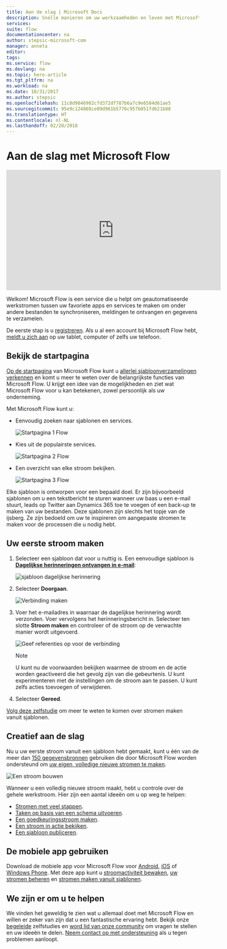 ```yaml
---
title: Aan de slag | Microsoft Docs
description: Snelle manieren om uw werkzaamheden en leven met Microsoft Flow te automatiseren
services: 
suite: flow
documentationcenter: na
author: stepsic-microsoft-com
manager: anneta
editor: 
tags: 
ms.service: flow
ms.devlang: na
ms.topic: hero-article
ms.tgt_pltfrm: na
ms.workload: na
ms.date: 10/31/2017
ms.author: stepsic
ms.openlocfilehash: 11c8d9846982cfd372df787b6a7c9e6584d61ae5
ms.sourcegitcommit: 95e9c124868ce09d961b5776c957b051fd621b88
ms.translationtype: HT
ms.contentlocale: nl-NL
ms.lasthandoff: 02/20/2018
---
```

# <a name="get-started-with-microsoft-flow"></a>Aan de slag met Microsoft Flow #

<iframe width="560" height="315" src="https://www.youtube.com/embed/iMteXfAvDSE?list=PL8nfc9haGeb55I9wL9QnWyHp3ctU2_ThF" frameborder="0" allowfullscreen></iframe>

Welkom! Microsoft Flow is een service die u helpt om geautomatiseerde werkstromen tussen uw favoriete apps en services te maken om onder andere bestanden te synchroniseren, meldingen te ontvangen en gegevens te verzamelen.

De eerste stap is u [registreren](sign-up-sign-in.md). Als u al een account bij Microsoft Flow hebt, [meldt u zich aan](https://flow.microsoft.com/signin) op uw tablet, computer of zelfs uw telefoon.

## <a name="check-out-the-start-page"></a>Bekijk de startpagina ##

[Op de startpagina](https://flow.microsoft.com) van Microsoft Flow kunt u [allerlei sjabloonverzamelingen verkennen](https://flow.microsoft.com/templates) en komt u meer te weten over de belangrijkste functies van Microsoft Flow. U krijgt een idee van de mogelijkheden en ziet wat Microsoft Flow voor u kan betekenen, zowel persoonlijk als uw onderneming.

Met Microsoft Flow kunt u:

- Eenvoudig zoeken naar sjablonen en services.

    ![Startpagina 1 Flow](./media/getting-started/flowhome1.png)

- Kies uit de populairste services.

    ![Startpagina 2 Flow](./media/getting-started/flowhome2.png)

- Een overzicht van elke stroom bekijken.

    ![Startpagina 3 Flow](./media/getting-started/flowhome3.png)

Elke sjabloon is ontworpen voor een bepaald doel. Er zijn bijvoorbeeld sjablonen om u een tekstbericht te sturen wanneer uw baas u een e-mail stuurt, leads op Twitter aan Dynamics 365 toe te voegen of een back-up te maken van uw bestanden. Deze sjablonen zijn slechts het topje van de ijsberg. Ze zijn bedoeld om uw te inspireren om aangepaste stromen te maken voor de processen die u nodig hebt.

## <a name="create-your-first-flow"></a>Uw eerste stroom maken ##

1. Selecteer een sjabloon dat voor u nuttig is. Een eenvoudige sjabloon is [**Dagelijkse herinneringen ontvangen in e-mail**](https://flow.microsoft.com/galleries/public/templates/45a3399aa29345308f08b6db0a9c85b9/):

    ![sjabloon dagelijkse herinnering](./media/getting-started/template-details.png)

1. Selecteer **Doorgaan**.

    ![Verbinding maken](./media/getting-started/create-connection.png)

1. Voer het e-mailadres in waarnaar de dagelijkse herinnering wordt verzonden. Voer vervolgens het herinneringsbericht in. Selecteer ten slotte **Stroom maken** en controleer of de stroom op de verwachte manier wordt uitgevoerd.

    ![Geef referenties op voor de verbinding](./media/getting-started/configure-email-details.png)

    > [!NOTE]
    > U kunt nu de voorwaarden bekijken waarmee de stroom en de actie worden geactiveerd die het gevolg zijn van die gebeurtenis. U kunt experimenteren met de instellingen om de stroom aan te passen. U kunt zelfs acties toevoegen of verwijderen.

1. Selecteer **Gereed**.

[Volg deze zelfstudie](get-started-logic-template.md) om meer te weten te komen over stromen maken vanuit sjablonen.

## <a name="get-creative"></a>Creatief aan de slag ##

Nu u uw eerste stroom vanuit een sjabloon hebt gemaakt, kunt u één van de meer dan [150 gegevensbronnen](https://flow.microsoft.com/connectors/) gebruiken die door Microsoft Flow worden ondersteund om [uw eigen, volledige nieuwe stromen te maken](get-started-logic-flow.md).

![Een stroom bouwen](./media/getting-started/build-a-flow.png)

Wanneer u een volledig nieuwe stroom maakt, hebt u controle over de gehele werkstroom. Hier zijn een aantal ideeën om u op weg te helpen:

- [Stromen met veel stappen](multi-step-logic-flow.md).
- [Taken op basis van een schema uitvoeren](run-scheduled-tasks.md).
- [Een goedkeuringsstroom maken](wait-for-approvals.md).
- [Een stroom in actie bekijken](see-a-flow-run.md).
- [Een sjabloon publiceren](publish-a-template.md).

## <a name="use-the-mobile-app"></a>De mobiele app gebruiken ##

Download de mobiele app voor Microsoft Flow voor [Android](https://aka.ms/flowmobiledocsandroid), [iOS](https://aka.ms/flowmobiledocsios) of [Windows Phone](https://aka.ms/flowmobilewindows). Met deze app kunt u [stroomactiviteit bewaken](mobile-monitor-activity.md), [uw stromen beheren](mobile-manage-flows.md) en [stromen maken vanuit sjablonen](mobile-create-flow.md).

## <a name="were-here-to-help"></a>We zijn er om u te helpen ##

We vinden het geweldig te zien wat u allemaal doet met Microsoft Flow en willen er zeker van zijn dat u een fantastische ervaring hebt. Bekijk onze [begeleide](https://flow.microsoft.com/guided-learning/) zelfstudies en [word lid van onze community](http://go.microsoft.com/fwlink/?LinkID=787467) om vragen te stellen en uw ideeën te delen. [Neem contact op met ondersteuning](http://go.microsoft.com/fwlink/?LinkID=787479) als u tegen problemen aanloopt.
